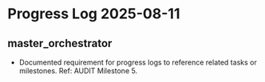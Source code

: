 # Progress Log 2025-08-11

## master_orchestrator

- Documented requirement for progress logs to reference related tasks or milestones. Ref: AUDIT Milestone 5.
